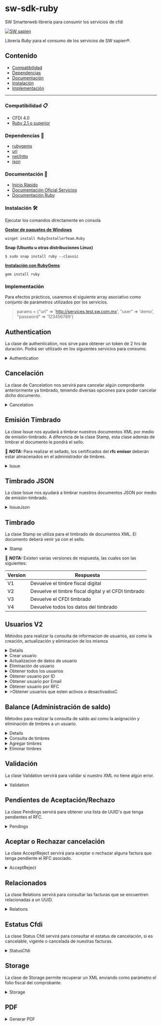 # sw-sdk-ruby
SW Smarterweb libreria para consumir los servicios de cfdi

[![SW sapien](https://dka575ofm4ao0.cloudfront.net/pages-transactional_logos/retina/68712/SW_smarter-Servicios_web.png)](http://sw.com.mx/)

Librería *Ruby* para el consumo de los servicios de SW sapien®.

## Contenido 

- [Compatibilidad](#Compatibilidad)
- [Dependencias](#Dependencias)
- [Documentación](#Documentación)
- [Instalación](#Instalación)
- [Implementación](#Implementación)
---

### Compatibilidad :clipboard:
- CFDI 4.0
- [Ruby 2.1 o superior](https://www.ruby-lang.org/en/downloads/releases/)

### Dependencias :toolbox:
- [rubygems](https://guides.rubygems.org/)
- [uri](https://rubygems.org/gems/uri-handler/versions/1.0.2)
- [net/http](https://rubygems.org/gems/net-http-persistent/versions/3.0.0)
- [json](https://ruby-doc.org/core-3.1.2/JSON.html)


### Documentación :open_file_folder:
* [Inicio Rápido](https://developers.sw.com.mx/knowledge-base/conoce-el-proceso-de-integracion-en-solo-7-pasos/)
* [Documentación Oficial Servicios](http://developers.sw.com.mx)
* [Documentación Ruby](https://www.ruby-lang.org/en/documentation/)


### Instalación :hammer_and_wrench:

Ejecutar los comandos directamente en consola

**[Gestor de paquetes de Windows](https://github.com/microsoft/winget-cli)**
```shell
winget install RubyInstallerTeam.Ruby
```
**Snap (Ubuntu u otras distribuciones Linux)**
 ```shell
$ sudo snap install ruby --classic
```

**[Instalación con RubyGems](https://rubygems.org/)**


 ```shell
 gem install ruby
```

### Implementación

Para efectos prácticos, usaremos el siguiente array asociativo como conjunto de parámetros utilizados por los servicios. 

> params = {"url" => 'http://services.test.sw.com.mx', "user" => 'demo', "password" => '123456789'}

## Authentication ##

La clase de authentication, nos sirve para obtener un token de 2 hrs de duración. Podrá ser utilizado en los siguientes servicios para consumo.

<details>
<summary>
Authentication
</summary>

**Parámetros necesarios** 
* url 
* user 
* password

**Funciones disponibles**
- set(Params)
- authentication

Importar la clase al comienzo de nuestro programa de la siguiente manera

```rb
require 'Authentication/auth.rb'
```

**Ejemplo de uso**

```rb
Auth::set(params)
token = Auth::authentication.get_token
```

Las funciones utilizables para el objeto obtenido son las siguientes

| En caso de éxito | En caso de error  | 
|------------------|-------------------|
|  get_status      | get_message       | 
|  get_data        | get_messageDetail | 
|  get_response    |                   | 
|  get_token       |                   |
|  get_time_expire |                   |
|  get_status_code |                   |

</details>

## Cancelación ##
La clase de Cancelation nos servirá para cancelar algún comprobante anteriormente ya timbrado, teniendo diversas opciones para poder cancelar dicho documento.

<details>

<summary>
Cancelation
</summary>

**Parámetros necesarios** 
* url
* user y password o url y token

Además de los parámetros que nos sean necesarios dependiendo del tipo de cancelación a usar.

**Funciones disponibles**

 - cancel_csd(uuid, rfc, password_csd, b64_cer, b64_key, motivo, foliosustitucion)
 - cancel_uuid(uuid, rfc, motivo, foliosustitucion)
 - cancel_pfx(uuid, rfc, password_csd, b64_pfx, motivo, foliosustitucion)
 - cancel_xml(xml_cancel, motivo, foliosustitucion)

| Parámetro         | Descripción       | 
|-------------------|-------------------|
|  uuid             | UUID del comprobante       | 
|  rfc              | RFC del emisor |
|  b64_cer          | Certificado del emisor en Base64                   | 
|  b64_key          | Key del emisor en Base64                  | 
|  b64_pfx          |Archivo Pfx en Base64                   |
|  password_csd     | Contraseña del certificado                  | 
|  xml_cancel       | XML con los comprobantes a cancelar               |
|  motivo           | Clave para expresar el motivo de la cancelación                  |
|  foliosustitucion | UUID del comprobante que sustituye                  |

Importar la clase al comienzo de nuestro programa de la siguiente manera

```rb
require 'Cancelation/cancelation.rb'
```

**Ejemplo de uso**

```rb
Cancelation::set(params)
response_csd = Cancelation::cancel_csd(uuid, rfc, password_csd, b64_cer, b64_key, motivo)
response_uuid = Cancelation::cancel_uuid(uuid, rfc, motivo, foliosustitucion)
response_pfx = Cancelation::cancel_pfx(uuid, rfc, password_csd, b64_pfx, motivo)
response_xml = Cancelation::cancel_xml(xml_cancel, motivo, foliosustitucion)
```

Las funciones utilizables para estos objetos de cancelación son los siguientes

| En caso de éxito | En caso de error  | 
|------------------|-------------------|
|  get_status      | get_message       | 
|  get_data        | get_messageDetail | 
|  get_response    |                   | 
|  get_status_code |                   |
</details>

## Emisión Timbrado ##


La clase Issue nos ayudará a timbrar nuestros documentos XML por medio de emisión-timbrado. A diferencia de la clase Stamp, esta clase además de timbrar el documento le pondrá el sello.

:pushpin:  ***NOTA:*** Para realizar el sellado, los certificados del **rfc emisor** deberán estar almacenados en el administrador de timbres.

<details>

<summary>
Issue
</summary>

**Parámetros necesarios** 
* url
* user y password o url y token
* xml

**Funciones disponibles**

- set(params)
- issue_v1(xml, b64)
- issue_v2(xml, b64)
- issue_v3(xml, b64)
- issue_v4(xml, b64)
 
> **b64** es un parámetro opcional y se debe indicar en *true* si el XML va encodeado en base64. De no indicarse por defecto se tomará el valor de *false*

Importar la clase al comienzo de nuestro programa de la siguiente manera

```rb
require 'Issue/issue.rb'
```

**Ejemplo de uso**

```rb
Issue::set(params)
response = Issue::issue_v4(xml,false)
File.open(response.get_data['uuid']+'.xml', 'w') { |file| file.write(response.get_data['cfdi']) }
```

Las funciones correspondientes al objeto Issue son las siguientes

| En caso de éxito | En caso de error  | 
|------------------|-------------------|
|  get_status      | get_message       | 
|  get_data        | get_messageDetail | 
|  get_response    |                   | 
|  get_status_code |                   |

</details>

## Timbrado JSON ##

La clase Issue nos ayudará a timbrar nuestros documentos JSON por medio de emisión-timbrado. 
<details>

<summary>
IssueJson
</summary>

**Parámetros necesarios** 
* url
* user y password o url y token
* JSON


**Funciones disponibles**

- set(params)
- issue_JSON_v1(json)
- issue_JSON_v2(json)
- issue_JSON_v3(json)
- issue_JSON_v4(json)

Importar la clase al comienzo de nuestro programa de la siguiente manera

```rb
require 'Issue/issue.rb'
```

**Ejemplo de uso**

```rb
Issue::set(params)
response = Issue::issue_JSON_v4(json)
File.open(response.get_data['uuid']+'.xml', 'w') { |file| file.write(response.get_data['cfdi']) }
```

Las funciones correspondientes al objeto que regresan estas funciones son las siguientes

| En caso de éxito | En caso de error  | 
|------------------|-------------------|
|  get_status      | get_message       | 
|  get_data        | get_messageDetail | 
|  get_response    |                   | 
|  get_status_code |                   |

</details>

## Timbrado ##

La clase Stamp se utiliza para el timbrado de documentos XML. El documento deberá venir ya con el sello.

<details>

<summary>
Stamp
</summary>


**Parámetros necesarios** 
* url
* user y password o url y token
* xml sellado

**Funciones disponibles**

- set(params)
- stamp_v1(xml, b64)
- stamp_v2(xml, b64)
- stamp_v3(xml, b64)
- stamp_v4(xml, b64)
> **b64** es un parámetro opcional y se debe indicar en *true* si el XML va encodeado en base 64. De no indicarse por defecto se tomará el valor de *false*

Importar la clase al comienzo de nuestro programa de la siguiente manera

```rb
require 'Stamp/stamp.rb'
```

Ejemplo de uso

```rb
Stamp::set(params)
response = Stamp::stamp_v4(xml)
File.open(response.get_data['uuid']+'.xml', 'w') { |file| file.write(response.get_data['cfdi']) }
```
Las funciones correspondientes al objeto que regresan estas funciones son las siguientes

| En caso de éxito | En caso de error  | 
|------------------|-------------------|
|  get_status      | get_message       | 
|  get_data        | get_messageDetail | 
|  get_response    |                   | 
|  get_status_code |                   |

</details>

:pushpin: ***NOTA:*** Existen varias versiones de respuesta, las cuales son las siguientes:

| Version |                         Respuesta                             | 
|---------|---------------------------------------------------------------|
|  V1     | Devuelve el timbre fiscal digital                             | 
|  V2     | Devuelve el timbre fiscal digital y el CFDI timbrado          | 
|  V3     | Devuelve el CFDI timbrado                                     | 
|  V4     | Devuelve todos los datos del timbrado                         |

## Usuarios V2 ##
Métodos para realizar la consulta de informacion de usuarios, así como la creación, actualización y eliminacion  de los mismos

<details>

**Parámetros necesarios** 
* url
* url Api
* user y password o token

**Funciones disponibles**

- set(params)
- create_user(name, taxId, email, stamps, isUnlimited, password, notificationEmail, phone)
- delete_user(idUser)
- update_user(idUser, name, taxId, notificationEmial, phone, isUnlimited)
- getUser_all()
- getUser_by_IdUser(idUser)
- getUser_by_email(email)
- getUser_by_taxId(taxId)
- getUser_by_isActive(isActive)

| Dato              | Descripción                                  |
|-------------------|----------------------------------------------|
| name              | Nombre del usuario                           |
| taxId             | RFC del usuario                              |
| email             | correo del nuevo usuario                     |
| stamps            | Cantidad de timbres a asignar                |
| isUnlimited       | Especificar si tendra timbres ilimitados     |
| password          | Contraseña del usuario                       |
| notificationEmail | Correo a donde quiere recibir notificaciones |
| phone             | Número del telefono del usuario              |
| isActive          | Especifica si la cuenta esta activa o no     |

Importar la clase al comienzo de nuestro programa de la siguiente manera

```rb
require 'AccountUser/accountUser.rb'
```

Setear los parámetros
```rb
params = {"url_api" => 'http://api.test.sw.com.mx', "url" => 'http://services.test.sw.com.mx', "user" => ENV["SDKTEST_USER"], "password" => ENV["SDKTEST_PASSWORD"]}
AccountUser::set(params)
```
```rb
params = {"url_api" => 'http://api.test.sw.com.mx',  "token" => ENV["SDKTEST_TOKEN"]}
AccountUser::set(params)
```
</details>

<details>
  <summary>Crear usuario</summary>

<br>Este método permite crear una subcuenta.

**Ejemplo de consumo de la libreria para crear usuario**
```rb
name = "Prueba UT Hijo Ruby"
taxId = "XAXX010101000"
email = "userRuby_1@test.com"
password = "Contrasena_12345678"
notificationEmail = "userRuby_1@test.com"
phone = "0000000000"
response = AccountUser::create_user(name,taxId,email,1,false,password,notificationEmail,phone)
if (response.get_status == "success")
    data = response.get_data
    data.items.each do |user|
      puts "ID: #{user.idUser}, Nombre: #{user.name}, RFC: #{user.taxId}, Email: #{user.email}, Stamps: #{user.stamps}, token: #{user.accessToken}"
    end
else
    puts response.get_message
    puts response.get_messageDetail
end
```

:pushpin: ***NOTA:*** La contraseña debe cumplir con las siguientes politicas:
* La contraseña no debe ser igual que el nombre de usuario.
* La contraseña debe incluir al menos una letra mayúscula.
* La contraseña debe incluir al menos una letra minúscula
* La contraseña debe incluir al menos un número.
* La contraseña debe incluir al menos un símbolo (carácter especial).
* La contraseña no debe incluir espacios en blanco.
* La contraseña debe tener entre 10 y 20 caracteres.
* La contraseña no debe incluir símbolos especiales fuera de lo común.
* Los caracteres especiales aceptados son los siguientes: !@#$%^&*()_+=\[{\]};:<>|./?,-]
</details>

<details>
  <summary>Actualizacion de datos de usuario</summary>

<br>Este método permite Actualizar la información de una subcuenta existente.

> [!NOTE]  
> Puedes asignarles "None" a las propiedades que no vayas a actualizar.

**Ejemplo de consumo de la libreria para actualizar subcuenta**
```rb
idUser = "b9e42c65-4afa-45a2-9b0d-d67b1373a7f4"
name = "Prueba UT Hijo Python Actualizado"
taxId = "XAXX010101002"
phone = "0000000001"
response = AccountUser::update_user(idUser,name,taxId,nil,phone,false)
if (response.get_status == "success")
    puts response.get_data
    #Solo regresara el Id del usuario actualizado
else
    puts response.get_message
    puts response.get_messageDetail
end
```
</details>

<details>
  <summary>Eliminación de usuario</summary>

<br>Este método permite eliminar una subcuenta

**Ejemplo de consumo de la libreria para eliminar subcuenta**
```rb
idUser = '2990D2BB-B26A-4FD5-B1CC-07AE84AE8085'
response = AccountUser::delete_user(idUser)
if (response.get_status == "success")
    puts response.get_data
else
    puts response.get_message
    puts response.get_messageDetail
end
```
</details>

<details>
  <summary>Obtener todos los usuarios</summary>

<br>Este método permite obtener todos los usuarios que existen

**Ejemplo de consumo de la libreria para obtener las subcuentas**
```rb
response = AccountUser::getUser_all
if (response.get_status == "success")
    data = response.get_data
    data.items.each do |user|
      puts "ID: #{user.idUser}, Nombre: #{user.name}, RFC: #{user.taxId}, Email: #{user.email}, Stamps: #{user.stamps}, token: #{user.accessToken}"
    end
else
    puts response.get_message
    puts response.get_messageDetail
end
```
</details>

<details>
  <summary>Obtener usuario por ID</summary>

<br>Este método permite obtener un usuario por Id

**Ejemplo de consumo de la libreria para obtener usuario por ID**
```rb
idUser = "32501CF2-DC62-4370-B47D-25024C44E131"
response = AccountUser::getUser_by_IdUser(idUser)
if (response.get_status == "success")
    data = response.get_data
    data.items.each do |user|
      puts "ID: #{user.idUser}, Nombre: #{user.name}, RFC: #{user.taxId}, Email: #{user.email}, Stamps: #{user.stamps}, token: #{user.accessToken}"
    end
else
    puts response.get_message
    puts response.get_messageDetail
end
```
</details>

<details>
  <summary>Obtener usuario por Email</summary>

<br>Este método permite obtener un usuario por Email

**Ejemplo de consumo de la libreria para obtener usuario por Email**
```rb
email = "usuario_prueba@example.com"
response = AccountUser::getUser_by_email(email)
if (response.get_status == "success")
    data = response.get_data
    data.items.each do |user|
      puts "ID: #{user.idUser}, Nombre: #{user.name}, RFC: #{user.taxId}, Email: #{user.email}, Stamps: #{user.stamps}, token: #{user.accessToken}"
    end
else
    puts response.get_message
    puts response.get_messageDetail
end
```
</details>

<details>
  <summary>Obtener usuario por RFC</summary>

<br>Este método permite obtener un usuario por RFC

**Ejemplo de consumo de la libreria para obtener usuario por RFC**
```rb
taxId = "AAAA000101010"
response = AccountUser::getUser_by_taxId(taxId)
if (response.get_status == "success")
    data = response.get_data
    data.items.each do |user|
      puts "ID: #{user.idUser}, Nombre: #{user.name}, RFC: #{user.taxId}, Email: #{user.email}, Stamps: #{user.stamps}, token: #{user.accessToken}"
    end
else
    puts response.get_message
    puts response.get_messageDetail
end
```
</details>

<details>
  <summary>>Obtener usuarios que esten activos o desactivadosC</summary>

<br>Este método permite obtener usuarios que esten activos o desactivados

**Ejemplo de consumo de la libreria para obtener usuarios que esten activos o desactivados**
```rb
#"true" aplica para buscar solo cuentas activas y "false" para cuentas desactivadas
response = AccountUser::getUser_by_isActive(true)
if (response.get_status == "success")
    data = response.get_data
    data.items.each do |user|
      puts "ID: #{user.idUser}, Nombre: #{user.name}, RFC: #{user.taxId}, Email: #{user.email}, Stamps: #{user.stamps}, token: #{user.accessToken}"
    end
else
    puts response.get_message
    puts response.get_messageDetail
end
```
</details>

## Balance (Administración de saldo) ##
Métodos para realizar la consulta de saldo así como la asignación y eliminación de timbres a un usuario.

<details>

**Parámetros necesarios** 
* url
* url Api
* user y password o token

**Funciones disponibles**

- set(params)
- get_balance
- add_stamps(id,timbres,comment)
- remove_stamps(id,timbres,comment)

| Parámetro         | Descripción       | 
|-------------------|-------------------|
|  id               | Id de la subcuenta     | 
|  timbres          | Timbres a asignar o remover |
|  comment          | (Opcional) Comentario con el motivo de asignación o remoción de timbres  | 

Importar la clase al comienzo de nuestro programa de la siguiente manera

```rb
require 'Balance/balance.rb'
```

Setear los parámetros
```rb
params = {"url_api" => 'http://api.test.sw.com.mx', "url" => 'http://services.test.sw.com.mx', "user" => ENV["SDKTEST_USER"], "password" => ENV["SDKTEST_PASSWORD"]}
Balance::set(params)
```
```rb
params = {"url_api" => 'http://api.test.sw.com.mx',  "token" => ENV["SDKTEST_TOKEN"]}
Balance::set(params)
```
</details>

<details>
  <summary>Consulta de timbres</summary>

<br>Este método permite consultar el saldo de una cuenta.

**Ejemplo de consumo de la libreria para consultar timbres**
```rb
response = Balance::get_balance
if (response.get_status == "success")
    puts response.get_data.idUser
    puts response.get_data.idUserBalance
    puts response.get_data.stampsAssigned
    puts response.get_data.stampsUsed
    puts response.get_data.stampsBalance
else
    puts response.get_message
    puts response.get_messageDetail
end
```

**Ejemplo de consumo de la libreria para consultar timbres imprimiento todos los datos**
```rb
response = Balance::get_balance
if (response.get_status == "success")
    data = result_balance.get_data
    data.instance_variables.each do |var|
        value = data.instance_variable_get(var)
        puts "#{var}: #{value}"
    end
else
    puts response.get_message
    puts response.get_messageDetail
end
```
</details>

<details>
  <summary>Agregar timbres</summary>

<br>Este método permite agregar n cantidad de timbres a una subcuenta.

> [!NOTE] 
> El servicio regresa unicamente la cantidad de timbres despues del abono de timbres.

**Ejemplo de consumo de la libreria para agregar timbres**
```rb
id = "A1DFC01F-459A-4A05-BF68-1F04D1EF8860"
timbres = 2
comment = "Prueba Ruby"
response = Balance::add_stamps(id,timbres,comment)
if (response.get_status == "success")
    puts response.get_data
else
    puts response.get_message
    puts response.get_messageDetail
end
```
</details>

<details>
  <summary>Eliminar timbres</summary>

<br>Este método permite remover n cantidad de timbres a una subcuenta.

> [!NOTE]
> El servicio regresa unicamente la cantidad de timbres despues de remover los timbres.

**Ejemplo de consumo de la libreria para remover timbres**
```rb
id = "A1DFC01F-459A-4A05-BF68-1F04D1EF8860"
timbres = 2
comment = "Prueba Ruby"
response = Balance::remove_stamps(id,timbres,comment)
if (response.get_status == "success")
    puts response.get_data
else
    puts response.get_message
    puts response.get_messageDetail
end
```

</details>

## Validación ##

La clase Validation servirá para validar si nuestro XML no tiene algún error.

<details>

<summary>
Validation
</summary>

**Parámetros necesarios** 
* url
* user y password o url y token

**Funciones disponibles**

- set(params)
- validate_xml(xml)

Importar la clase al comienzo de nuestro programa de la siguiente manera

```rb
require 'Validation/validate.rb'
```

Ejemplo de uso

```rb
Validate::set(params)
response_xml = Validate::validateXml(xml)
puts response_xml.get_response
```

Las funciones correspondientes al objeto que regresan estas funciones son las siguientes

| En caso de éxito | En caso de error  | 
|------------------|-------------------|
|  get_status      | get_message       | 
|  get_data        | get_messageDetail | 
|  get_response    |                   | 
|  get_status_code |                   |
</details>

## Pendientes de Aceptación/Rechazo ##


La clase Pendings servirá para obtener una lista de UUID's que tenga pendientes el RFC.
<details>

<summary>
Pendings
</summary>

**Parámetros necesarios** 
* url
* user y password o url y token

Además de el RFC del cual consultaremos los UUID's pendientes.

**Funciones disponibles**

- set(params)
- get_pendings(rfc)

Importar la clase al comienzo de nuestro programa de la siguiente manera

```rb
require 'Pendings/pendings.rb'
```

**Ejemplo de uso**

```rb
rfc = 'LAN7008173R5'
Pendings::set(params)
reponse = Pendings::get_pendings(rfc)
```

Las funciones correspondientes al objeto que regresan estas funciones son las siguientes

| En caso de éxito | En caso de error  | 
|------------------|-------------------|
|  get_status      | get_message       | 
|  get_data        | get_messageDetail | 
|  get_response    |                   | 
|  get_status_code |                   |

</details>

## Aceptar o Rechazar cancelación ##


La clase AcceptReject servirá para aceptar o rechazar alguna factura que tenga pendiente el RFC asociado.

<details>

<summary>
AcceptReject
</summary>

**Parámetros necesarios** 
* url
* user y password o url y token

**Funciones disponibles**

- set(params)
- accept_reject_csd(uuids, rfc, password, csd, key)
- accept_reject_pfx(uuids, rfc, password, pfx)
- accept_reject_uuid(uuid, rfc, action)
- accept_reject_xml(xml)
> Action puede ser "aceptacion" o "rechazo"

Importar la clase al comienzo de nuestro programa de la siguiente manera

```rb
require 'AcceptReject/accept_reject.rb'
```

**Ejemplo de uso**

```rb
b64_csd = read_file('../../resources/b64CSD.txt')
b64_key = read_file('../../resources/b64Key.txt')
password_csd = '12345678a'
uuids = []
uuids << {"uuid" => "6b02b155-25fd-488d-862b-5a5dc5694b62", "action" => "Rechazo"}
uuids << {"uuid" => "ef47cd9e-b495-483d-b7ad-7f374fe8e353", "action" => "Rechazo"}
rfc = 'LAN7008173R5'
AcceptReject::set(params)
response = AcceptReject::accept_reject_csd(uuids, rfc, password_csd, b64_csd, b64_key)
puts response.get_response
```

Las funciones correspondientes al objeto que regresan estas funciones son las siguientes

| En caso de éxito | En caso de error  | 
|------------------|-------------------|
|  get_status      | get_message       | 
|  get_data        | get_messageDetail | 
|  get_response    |                   | 
|  get_status_code |                   |


</details>

## Relacionados ##

La clase Relations servirá para consultar las facturas que se encuentren relacionadas a un UUID.

<details>

<summary>
Relations
</summary>

**Parámetros necesarios** 
* url
* user y password o url y token

**Funciones disponibles**

- set(params)
- relations_csd(uuid, rfc, passwordcsd, b64CSD, b64Key)
- relations_pfx(uuid, rfc, passwordcsd, b64PFX)
- relations_uuid(uuid, rfc)
- relations_xml(xml)
Importar la clase al comienzo de nuestro programa de la siguiente manera

```rb
require 'Relations/relations.rb'
```

**Ejemplo de uso**

```rb
b64_csd = read_file('../../resources/b64CSD.txt')
b64_key = read_file('../../resources/b64Key.txt')
password_csd = '12345678a'
uuid = "77e5ee7e-518e-48d1-b719-2562eaf9cb1f"
rfc = 'LAN7008173R5'
Relations::set(params)
response =  Relations::relations_csd(uuid, rfc, password_csd, b64_csd, b64_key)
```

Las funciones correspondientes al objeto que regresan estas funciones son las siguientes

| En caso de éxito | En caso de error  | 
|------------------|-------------------|
|  get_status      | get_message       | 
|  get_data        | get_messageDetail | 
|  get_response    |                   | 
|  get_status_code |                   |

</details>

## Estatus Cfdi ##



La clase Status Cfdi servirá para consultar el estatus de cancelación, si es cancelable, vigente o cancelada de nuestras facturas.

<details>

<summary>
StatusCfdi
</summary>

**Parámetros necesarios** 
* url
* user y password o url y token.

**Funciones disponibles**

- status(rfc_emisor, rfc_receptor, total, uuid, url, action)

Importar la clase al comienzo de nuestro programa de la siguiente manera

```rb
require_relative 'StatusCfdi/status_cfdi.rb'
```

**Ejemplo de uso**

```rb
url = 'https://consultaqr.facturaelectronica.sat.gob.mx/ConsultaCFDIService.svc'
action = 'http://tempuri.org/IConsultaCFDIService/Consulta'
rfc_emisor = 'LAN7008173R5'
rfc_receptor = 'LAN8507268IA'
total = '5800.00'
uuid = 'a9143107-25c5-4fb9-b0eb-2fcbcb855967'
response = StatusCfdi::status(rfc_emisor, rfc_receptor, total, uuid, url, action)
```

Las funciones correspondientes al objeto que regresan estas funciones son las siguientes

>- *get_status_code*
>- *get_response*
>- *get_codigoEstatus*
>- *get_esCancelable*
>- *get_estado*
>- *get_estatusCancelacion*

</details>

## Storage #


La clase de Storage permite recuperar un XML enviando como parámetro el folio fiscal del comprobante.
<details>

<summary>
Storage
</summary>

**Parámetros necesarios** 
* url api
* url
* user y password o url api y token

**Funciones disponibles**

- get_xml(uuid)

Importar la clase al comienzo de nuestro programa de la siguiente manera

```rb
require 'Storage/storage.rb'
```

Setear los parámetros.

```rb
params = {"url_api" => 'http://api.test.sw.com.mx', "token" => ENV["SDKTEST_TOKEN"]}
Storage::set(params)
```

```rb
params = {"url_api" => 'http://api.test.sw.com.mx', "url" => 'http://services.test.sw.com.mx', "user" => ENV["SDKTEST_USER"], "password" => ENV["SDKTEST_PASSWORD"]}
Storage::set(params)
```

**Ejemplo de uso**

```rb
uuid = "b35d525e-d845-42c9-bbfb-eeeef601e2b4"
response = Storage::get_xml(uuid)
```

</details>

## PDF ##

<details>
<summary>
Generar PDF
</summary>

Este método genera y obtiene un pdf en base64 a partir de un documento XML timbrado y una plantilla. Puede ser consumido ingresando tu usuario y contraseña así como tambien ingresando solo el token. 

**Parámetros necesarios** 
* url api
* url
* user y password o url api y token

**Funciones disponibles**

- set(params)
- generate_pdf(xml,templateId,logob64,extras)

El logo y el arreglo de extras son atributos opcionales que pueden omitirse.

Importar la clase al comienzo de nuestro programa de la siguiente manera

```rb
require 'Pdf/pdf.rb'
```

Setear los parámetros para autentificación con usuario y contraseña.
```rb
params = {"url_api" => 'http://api.test.sw.com.mx', "url" => 'http://services.test.sw.com.mx', "user" => 'user', "password" => 'password'}
Pdf::set(params)
```
Setear los parámetros para autentificación mediante token
```rb
params = {"url_api" => 'http://api.test.sw.com.mx', "token" => 'token'}
Pdf:set(params)
```

**Ejemplo de uso**

```rb
Pdf::set(params)
response = Pdf::generate_pdf(xml,'cfdi40')
puts response.get_contentB64 
```

**Ejemplo de uso con todos los atributos**

```rb
Pdf::set(params)
templateId = 'cfdi40'
logo = "/9j/4AAQSkZJRgABAQEASAB....."
extras = {'REFERENCIA': "Referencia de pruebas"}
response = Pdf::generate_pdf(xml, templateId, logo, extras)
puts response.get_contentB64 
```
Las funciones correspondientes al objeto que regresan estas funciones son las siguientes

| En caso de éxito | En caso de error  | 
|------------------|-------------------|
|  get_status      | get_message       | 
|  get_data        | get_messageDetail | 
|  get_response    |                   | 
|  get_status_code |                   |
|  get_contentB64  |                   |
|  get_contentSizeBytes |                   |
|  get_uuid        |                   |
|  get_serie       |                   |
|  get_folio       |                   |
|  get_stampDate   |                   |
|  get_issuedDate  |                   |
|  get_rfcIssuer   |                   |
|  get_rfcReceptor |                   |
|  get_total       |                   |


:pushpin: ***NOTA:*** Existen varias plantillas de PDF para el CFDI segun el tipo de comprobante, las cuales son las siguientes:

|    Version 4.0     |  Plantilla para el complemento  |   Template Id   |
|--------------------|---------------------------------|-----------------|
| :white_check_mark: | Factura ingreso, egreso         | cfdi40          |
| :white_check_mark: | Nómina                          | payroll40       |
| :white_check_mark: | Pagos                           | payment20       |
| :white_check_mark: | Carta porte                     | billoflading40  |

Para mayor referencia de estas plantillas de PDF, favor de visitar el siguiente [link](https://developers.sw.com.mx/knowledge-base/plantillas-pdf/).
</details>